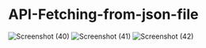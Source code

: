 # API-Fetching-from-json-file

![Screenshot (40)](https://github.com/ankki457/API-Fetching-from-json-api-link/assets/130775560/d72a0e6b-3ba1-4b3f-b464-cb7162df6ced)
![Screenshot (41)](https://github.com/ankki457/API-Fetching-from-json-api-link/assets/130775560/18876f71-20e6-46db-8ac3-ae78a9a67777)
![Screenshot (42)](https://github.com/ankki457/API-Fetching-from-json-api-link/assets/130775560/ade102c3-e482-4b47-9ffd-49096ca77b3c)
